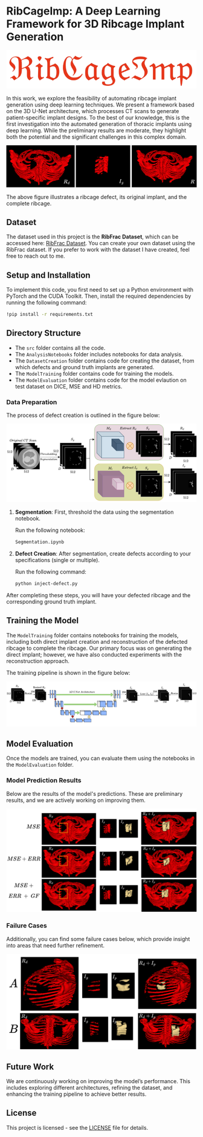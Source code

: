 
# RibCageImp: A Deep Learning Framework for 3D Ribcage Implant Generation

![RibcageImp](Figures/ribcageimp.png)

In this work, we explore the feasibility of automating ribcage implant generation using deep learning techniques. We present a framework based on the 3D U-Net architecture, which processes CT scans to generate patient-specific implant designs. To the best of our knowledge, this is the first investigation into the automated generation of thoracic implants using deep learning. While the preliminary results are moderate, they highlight both the potential and the significant challenges in this complex domain.

![Illustration](Figures/illustration.png)

The above figure illustrates a ribcage defect, its original implant, and the complete ribcage.

## Dataset

The dataset used in this project is the **RibFrac Dataset**, which can be accessed here: [RibFrac Dataset](https://ribfrac.grand-challenge.org/dataset/). You can create your own dataset using the RibFrac dataset. If you prefer to work with the dataset I have created, feel free to reach out to me.

## Setup and Installation

To implement this code, you first need to set up a Python environment with PyTorch and the CUDA Toolkit. Then, install the required dependencies by running the following command:

```bash
!pip install -r requirements.txt
```

## Directory Structure

- The `src` folder contains all the code.
- The `AnalysisNotebooks` folder includes notebooks for data analysis.
- The `DatasetCreation` folder contains code for creating the dataset, from which defects and ground truth implants are generated.
- The `ModelTraining` folder contains code for training the models.
- The `ModelEvaluation` folder contains code for the model evlaution on test dataset on DICE, MSE and HD metrics.


### Data Preparation

The process of defect creation is outlined in the figure below:

![Data Preparation](Figures/isbi1.png)

1. **Segmentation**: First, threshold the data using the segmentation notebook.

    Run the following notebook:
    ```bash
    Segmentation.ipynb
    ```

2. **Defect Creation**: After segmentation, create defects according to your specifications (single or multiple).

    Run the following command:
    ```bash
    python inject-defect.py
    ```

After completing these steps, you will have your defected ribcage and the corresponding ground truth implant.

## Training the Model

The `ModelTraining` folder contains notebooks for training the models, including both direct implant creation and reconstruction of the defected ribcage to complete the ribcage. Our primary focus was on generating the direct implant; however, we have also conducted experiments with the reconstruction approach.

The training pipeline is shown in the figure below:

![Training](Figures/isbi2.png)

## Model Evaluation

Once the models are trained, you can evaluate them using the notebooks in the `ModelEvaluation` folder.

### Model Prediction Results

Below are the results of the model's predictions. These are preliminary results, and we are actively working on improving them.

![Results](Figures/MSE.png)

### Failure Cases

Additionally, you can find some failure cases below, which provide insight into areas that need further refinement.

![Wrong Predictions](Figures/wrongpred.png)

## Future Work

We are continuously working on improving the model’s performance. This includes exploring different architectures, refining the dataset, and enhancing the training pipeline to achieve better results.

## License

This project is licensed - see the [LICENSE](LICENSE.txt) file for details.

